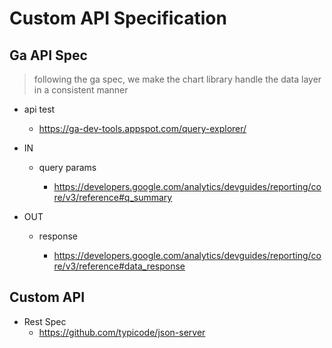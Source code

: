# Custom API Specification

## Ga API Spec

> following the ga spec, we make the chart library handle the data layer in a consistent manner

- api test

  - https://ga-dev-tools.appspot.com/query-explorer/

- IN

  - query params

    - https://developers.google.com/analytics/devguides/reporting/core/v3/reference#q_summary

- OUT

  - response

    - https://developers.google.com/analytics/devguides/reporting/core/v3/reference#data_response

## Custom API

- Rest Spec
  - https://github.com/typicode/json-server
